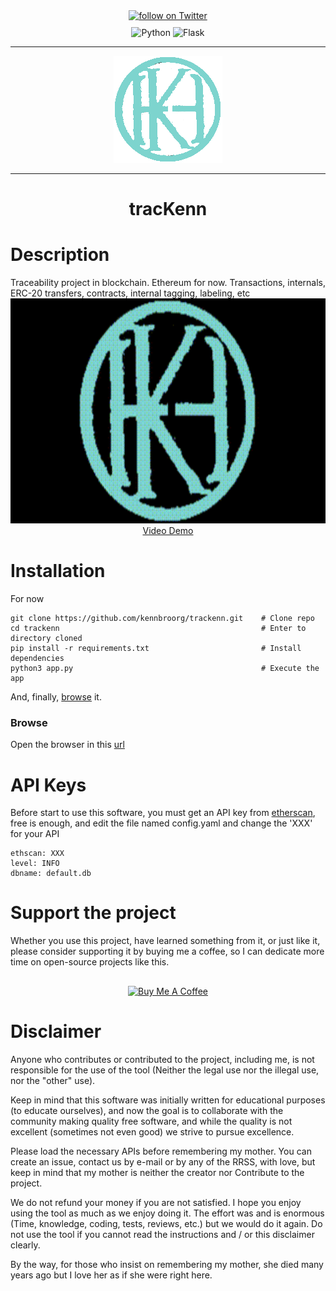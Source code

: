 <div align="center" style="margin-bottom: 10px;">
    <a href="https://twitter.com/intent/follow?screen_name=kennbroorg">
	<img alt="follow on Twitter" src="https://img.shields.io/twitter/follow/kennbroorg.svg?label=follow%20&style=for-the-badge&logo=twitter&labelColor=abcdef&color=1da1f2">
    </a>
</div>

<div align="center" style="margin-bottom: 10px;">
    <img alt="Python" src="https://img.shields.io/badge/python-3.10-informational.svg?style=for-the-badge">
    <img alt="Flask" src="https://img.shields.io/badge/interface-flask-yellowgreen.svg?style=for-the-badge">
</div>

---

<div align="center">
    <!-- <img alt="Logo" src="https://raw.githubusercontent.com/kennbroorg/trackenn/main/front/assets/Logo-color.png"> -->
    <img alt="Logo" src="front/assets/Logo-color.png">
</div>

---

<h1 align="center">tracKenn</h1>

<h1 id="description">Description</h1>
Traceability project in blockchain. Ethereum for now. Transactions, internals, ERC-20 transfers, contracts, internal tagging, labeling, etc


<div align="center">
    <a href="https://vimeo.com/917133268?share=copy"><img width="640" height="360" src="front/assets/trackenn.gif"></a>
</div>
<div align="center">
    <a href="https://vimeo.com/917133268?share=copy">Video Demo</a>
</div>

<h1 id="installation">Installation</h1>

For now

``` shell
git clone https://github.com/kennbroorg/trackenn.git    # Clone repo
cd trackenn                                             # Enter to directory cloned
pip install -r requirements.txt                         # Install dependencies
python3 app.py                                          # Execute the app
```

And, finally, [browse](#browse) it.

<h3 id="browser">Browse</h3>

Open the browser in this [url](http://127.0.0.1:4200)

# API Keys

Before start to use this software, you must get an API key from [etherscan](https://etherscan.io/apis), free is enough, and edit the file named config.yaml and change the 'XXX' for your API

```
ethscan: XXX
level: INFO
dbname: default.db
```

<h1 id="sponsor">Support the project</h1>
Whether you use this project, have learned something from it, or just like it, please consider supporting it by buying me a coffee, so I can dedicate more time on open-source projects like this.


<div align="center" style="margin-top: 30px;">
<a href="https://www.buymeacoffee.com/kennbro" target="_blank"><img src="https://cdn.buymeacoffee.com/buttons/v2/default-yellow.png" alt="Buy Me A Coffee" height="80" ></a>
</div>

# Disclaimer

Anyone who contributes or contributed to the project, including me, is not responsible for the use of the tool (Neither the legal use nor the illegal use, nor the "other" use).

Keep in mind that this software was initially written for educational purposes (to educate ourselves), and now the goal is to collaborate with the community making quality free software, and while the quality is not excellent (sometimes not even good) we strive to pursue excellence.

Please load the necessary APIs before remembering my mother. You can create an issue, contact us by e-mail or by any of the RRSS, with love, but keep in mind that my mother is neither the creator nor Contribute to the project.

We do not refund your money if you are not satisfied.
I hope you enjoy using the tool as much as we enjoy doing it. The effort was and is enormous (Time, knowledge, coding, tests, reviews, etc.) but we would do it again.
Do not use the tool if you cannot read the instructions and / or this disclaimer clearly.

By the way, for those who insist on remembering my mother, she died many years ago but I love her as if she were right here.

